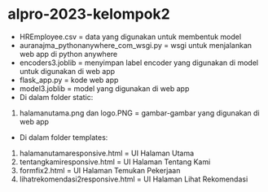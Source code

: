 # alpro-2023-kelompok2
- HREmployee.csv = data yang digunakan untuk membentuk model
- auranajma_pythonanywhere_com_wsgi.py = wsgi untuk menjalankan web app di python anywhere
- encoders3.joblib = menyimpan label encoder yang digunakan di model untuk digunakan di web app
- flask_app.py = kode web app
- model3.joblib = model yang digunakan di web app
- Di dalam folder static:
1. halamanutama.png dan logo.PNG = gambar-gambar yang digunakan di web app
- Di dalam folder templates:
1. halamanutamaresponsive.html = UI Halaman Utama
2. tentangkamiresponsive.html = UI Halaman Tentang Kami
3. formfix2.html = UI Halaman Temukan Pekerjaan
4. lihatrekomendasi2responsive.html = UI Halaman Lihat Rekomendasi
